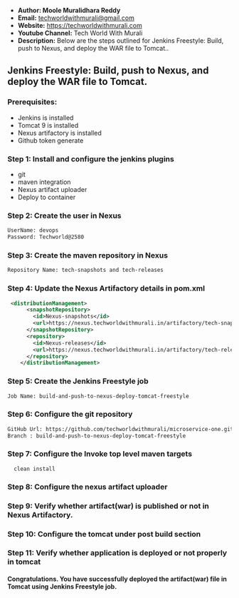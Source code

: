 + <b>Author: Moole Muralidhara Reddy</b></br>
+ <b>Email:</b> techworldwithmurali@gmail.com</br>
+ <b>Website:</b> https://techworldwithmurali.com </br>
+ <b>Youtube Channel:</b> Tech World With Murali</br>
+ <b>Description:</b> Below are the steps outlined for Jenkins Freestyle: Build, push to Nexus, and deploy the WAR file to Tomcat..</br>

## Jenkins Freestyle: Build, push to Nexus, and deploy the WAR file to Tomcat.

### Prerequisites:
  + Jenkins is installed
  + Tomcat 9 is installed
  + Nexus artifactory is installed
  + Github token generate

### Step 1: Install and configure the jenkins plugins
  + git
  + maven integration
  + Nexus artifact uploader
  + Deploy to container 
  
### Step 2: Create the user in Nexus
```xml
UserName: devops
Password: Techworld@2580
```
### Step 3: Create the maven repository in Nexus
```xml
Repository Name: tech-snapshots and tech-releases
```
### Step 4: Update the Nexus Artifactory details in pom.xml
```xml
 <distributionManagement>
      <snapshotRepository>
        <id>Nexus-snapshots</id>
        <url>https://nexus.techworldwithmurali.in/artifactory/tech-snapshots/</url>
      </snapshotRepository>
      <repository>
        <id>Nexus-releases</id>
        <url>https://nexus.techworldwithmurali.in/artifactory/tech-releases/</url>
      </repository>
    </distributionManagement>
```
### Step 5: Create the Jenkins Freestyle job
```xml
Job Name: build-and-push-to-nexus-deploy-tomcat-freestyle
```
### Step 6: Configure the git repository
```xml
GitHub Url: https://github.com/techworldwithmurali/microservice-one.git
Branch : build-and-push-to-nexus-deploy-tomcat-freestyle
```
### Step 7: Configure the Invoke top level maven targets
      clean install
### Step 8: Configure the nexus artifact uploader

### Step 9: Verify whether artifact(war) is published or not in Nexus Artifactory.
### Step 10: Configure the tomcat under post build section
### Step 11: Verify whether application is deployed or not properly in tomcat

#### Congratulations. You have successfully deployed the artifact(war) file in Tomcat using Jenkins Freestyle job.
